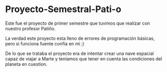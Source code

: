 ﻿# Proyecto-Semestral-Pati-o

Este fue el proyecto de primer semestre que tuvimos que realizar con nuestro profesor Patiño.

La verdad este proyecto esta lleno de errores de programación básicas, pero si funciona fuente confía en mi ;)

De lo que se trataba el proyecto era de intentar crear una nave espacial capaz de viajar a Marte y teníamos que tener en cuenta las condiciones del planeta en cuestion.
